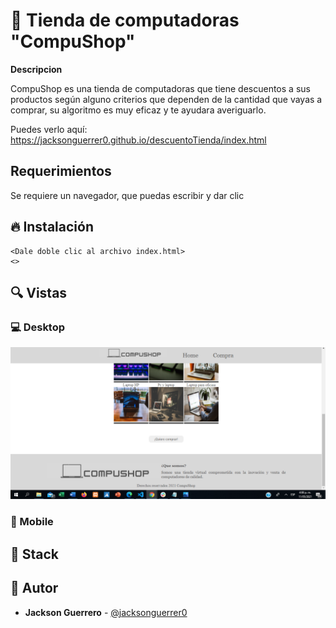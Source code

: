 # 💎 Tienda de computadoras "CompuShop"


**Descripcion**&nbsp; &nbsp; &nbsp;&nbsp;

CompuShop es una tienda de computadoras que tiene descuentos a sus productos según alguno criterios que dependen de la cantidad que vayas a comprar, su algoritmo es muy eficaz y te ayudara averiguarlo.


Puedes verlo aquí: <https://jacksonguerrer0.github.io/descuentoTienda/index.html>

## Requerimientos

Se requiere un navegador, que puedas escribir y dar clic

## 🔥 Instalación

```shell
<Dale doble clic al archivo index.html>
<>
```

## 🔍 Vistas 

### 💻 Desktop

![Así se ve en pc su inicio](img/sprintCompuShop.png)

### 📱 Mobile

## 📌 Stack

## 🌟 Autor

* **Jackson Guerrero**  - [@jacksonguerrer0](https://github.com/jacksonguerrer0)
